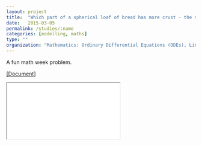 ```yaml
---
layout: project
title:  "Which part of a spherical loaf of bread has more crust - the middle or the butt?"
date:   2015-03-05
permalink: /studies/:name
categories: [modelling, maths]
type: ""
organization: "Mathematics: Ordinary Differential Equations (ODEs), Linear Algebra and Modeling course, University College Twente"
---
```


A fun math week problem.

<a href='/assets/docs/Crust.pdf' target="_blank">[Document]</a>

<object width="750" height="500" data="/assets/docs/Crust.pdf" type="application/pdf"><iframe src="/assets/docs/Crust.pdf"></iframe>
</object>

